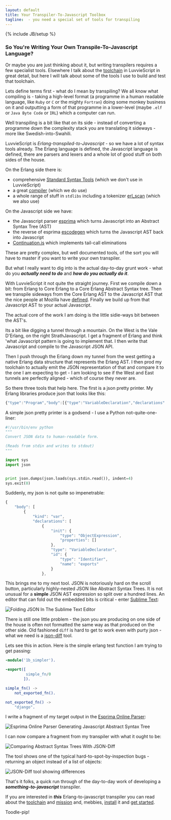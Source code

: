 ```yaml
---
layout: default
title: Your Transpiler-To-Javascript Toolbox
tagline:  - you need a special set of tools for transpiling
---
```

{% include JB/setup %}

### So You're Writing Your Own Transpile-To-Javascript Language?

Or maybe you are just thinking about it, but writing transpilers requires a few specialist tools. Elsewhere I talk about the <a href='http://luvv.ie/toolchain.html'>toolchain</a> in LuvvieScript in great detail, but here I will talk about some of the tools I use to build and test that toolchain.

Lets define terms first - what do I mean by transpiling? We all know what compiling is - taking a high-level format (a programme in a human readable language, like ``Ruby`` or ``C`` or the mighty ``Fortran``) doing some monkey business on it and outputting a form of that programme in a lower-level (maybe ``.elf`` or ``Java Byte Code`` or ``IRL``) which a computer can run.

Well transpiling is a bit like that on its side - instead of converting a programme down the complexity stack you are translating it sideways - more like Swedish-into-Swahili.

LuvvieScript is *Erlang-transpiled-to-Javascript* - so we have a lot of syntax tools already. The Erlang language is defined, the Javascript language is defined, there are parsers and lexers and a whole lot of good stuff on both sides of the house.

On the Erlang side there is:
* comprehensive <a href='http://www.erlang.org/doc/apps/syntax_tools/chapter.html'>Standard Syntax Tools</a> (which we don't use in LuvvieScript)
* a great <a href='http://www.erlang.org/doc/man/compile.html'>compiler</a> (which we do use)
* a whole range of stuff in ``stdlibs`` including a tokenizer <a href='http://www.erlang.org/doc/man/erl_scan.html'>erl_scan</a> (which we also use)

On the Javascript side we have:
* the Javascript parser <a href='http://esprima.org/'>esprima</a> which turns Javascript into an Abstract Syntax Tree (AST)
* the reverse of esprima <a href='https://github.com/Constellation/escodegen'>escodegen</a> which turns the Javascript AST back into Javascript
* <a href='https://npmjs.org/package/continuation.js'>Continuation.js</a> which implements tail-call eliminations

These are pretty complex, but well documented tools, of the sort you will have to master if you want to write your own transpiler.

But what I really want to dig into is the actual day-to-day grunt work - what do you ***actually need to do*** and ***how do you actually do it***.

With LuvvieScript it not quite the straight journey. First we compile down a bit: from Erlang to Core Erlang to a Core Erlang Abstract Syntax tree. Then we transpile sideways from the Core Erlang AST to the Javascript AST that the nice people at Mozilla have <a href='https://developer.mozilla.org/en-US/docs/SpiderMonkey/Parser_API'>defined</a>. Finally we build up from that Javascript AST to your actual Javascript.

The actual core of the work I am doing is the little sidie-ways bit between the AST's.

Its a bit like digging a tunnel through a mountain. On the West is the Vale D'Erlang, on the right StrathJavascript. I get a fragment of Erlang and think 'what Javascript pattern is going to implement that. I then write that Javascript and compile to the Javascript JSON API.

Then I push through the Erlang down my tunnel from the west getting a native Erlang data structure that represents the Erlang AST. I then prod my toolchain to actually emit the JSON representation of that and compare it to the one I am expecting to get - I am looking to see if the West and East tunnels are perfectly aligned - which of course they never are.


So there three tools that help here. The first is a json pretty printer. My Erlang libraries produce json that looks like this:

```javascript
{"type":"Program","body":[{"type":"VariableDeclaration","declarations":[{"type":"VariableDeclarator","id":{"type":"Identifier","name":"exports"},"init":{"type":"ObjectExpression","properties":[]}},{"type":"VariableDeclarator","id":{"type":"Identifier","name":"not_exported_fn"},"init":{"type":"ObjectExpression","properties":[]}},{"type":"VariableDeclarator","id":{"type":"Identifier","name":"simple_fn"},"init":{"type":"ObjectExpression","properties":[]}}],"kind":"var"},{"type":"ExpressionStatement","expression":{"type":"AssignmentExpression","operator":"=","left":{"type":"MemberExpression","computed":false,"object":{"type":"Identifier","name":"exports"},"property":{"type":"Identifier","name":"simple_fn"}},"right":{"type":"FunctionExpression","id":null,"params":[],"defaults":[],"body":{"type":"BlockStatement","body":[{"type":"ExpressionStatement","expression":...
```

A simple json pretty printer is a godsend - I use a Python not-quite-one-liner:

```python
#!/usr/bin/env python
"""
Convert JSON data to human-readable form.

(Reads from stdin and writes to stdout)
"""

import sys
import json


print json.dumps(json.loads(sys.stdin.read()), indent=4)
sys.exit(0)
```

Suddenly, my json is not quite so impenetrable:

```javascript
{
    "body": [
        {
            "kind": "var",
            "declarations": [
                {
                    "init": {
                        "type": "ObjectExpression",
                        "properties": []
                    },
                    "type": "VariableDeclarator",
                    "id": {
                        "type": "Identifier",
                        "name": "exports"
                    }
                },
```

This brings me to my next tool. JSON is notoriously hard on the scroll button, particularly highly-nested JSON like Abstract Syntax Trees. It is not unusual for a **simple** JSON AST expression so split over a hundred lines. An editor that can fold out the embedded bits is critical - enter <a href='http://www.sublimetext.com'>Sublime Text</a>:

<img class='img-responsive' src='/assets/img/sublime-text-code-folding-json.png' alt='Folding JSON In The Sublime Text Editor' />

There is still one little problem - the json you are producing on one side of the house is often not formatted the same way as that produced on the other side. Old fashioned ``diff`` is hard to get to work even with purty json - what we need is a <a href="http://tlrobinson.net/projects/javascript-fun/jsondiff/">json-diff</a> tool.

Lets see this in action. Here is the simple erlang test function I am trying to get passing:
```erlang
-module('1b_simpler').

-export([
         simple_fn/0
        ]).

simple_fn() ->
    not_exported_fn().

not_exported_fn() ->
    "django".
```

I write a fragment of my target output in the <a href='http://esprima.org/demo/parse.html'>Esprima Online Parser</a>:

<img class='img-responsive' src='/assets/img/esprima-online-parser-generating-javascript-abstract-syntax-tree.png' alt='Esprima Online Parser Generating Javascript Abstract Syntax Tree' />

I can now compare a fragment from my transpiler with what it ought to be:

<img class='img-responsive' src='/assets/img/json-diff-tool-comparing-abstract-syntax-trees.png' alt='Comparing Abstract Syntax Trees With JSON-Diff' />

The tool shows one of the typical hard-to-spot-by-inspection bugs - returning an object instead of a list of objects:

<img class='img-responsive' src='/assets/img/json-diff-tool-showing-differences.png' alt='JSON-Diff tool showing differences' />

That's it folks, a quick run through of the day-to-day work of developing a ***something-to-javascript*** transpiler.

If you are interested in ***this*** Erlang-to-javascript transpiler you can read about the <a href='http://luvv.ie/toolchain.html'>toolchain</a> and <a href='http://luvv.ie/mission.html'>mission</a> and, mebbies, <a href='http://luvv.ie/install.html'>install</a> it and <a href='http://luvv.ie/getting-started.html'>get started</a>.

Toodle-pip!


